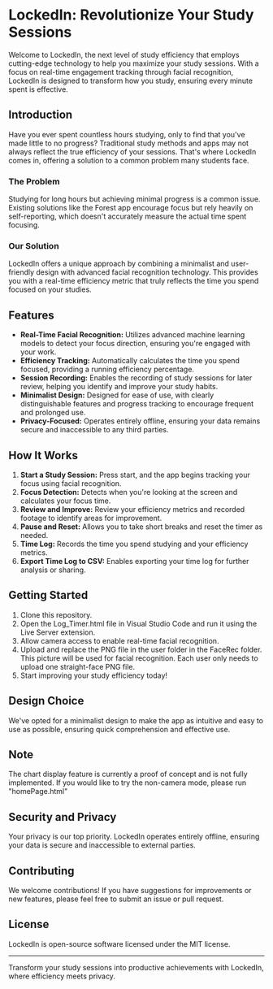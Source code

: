 # LockedIn: Revolutionize Your Study Sessions

Welcome to LockedIn, the next level of study efficiency that employs cutting-edge technology to help you maximize your study sessions. With a focus on real-time engagement tracking through facial recognition, LockedIn is designed to transform how you study, ensuring every minute spent is effective.

## Introduction

Have you ever spent countless hours studying, only to find that you've made little to no progress? Traditional study methods and apps may not always reflect the true efficiency of your sessions. That's where LockedIn comes in, offering a solution to a common problem many students face.

### The Problem

Studying for long hours but achieving minimal progress is a common issue. Existing solutions like the Forest app encourage focus but rely heavily on self-reporting, which doesn't accurately measure the actual time spent focusing.

### Our Solution

LockedIn offers a unique approach by combining a minimalist and user-friendly design with advanced facial recognition technology. This provides you with a real-time efficiency metric that truly reflects the time you spend focused on your studies.

## Features

- **Real-Time Facial Recognition:** Utilizes advanced machine learning models to detect your focus direction, ensuring you're engaged with your work.
- **Efficiency Tracking:** Automatically calculates the time you spend focused, providing a running efficiency percentage.
- **Session Recording:** Enables the recording of study sessions for later review, helping you identify and improve your study habits.
- **Minimalist Design:** Designed for ease of use, with clearly distinguishable features and progress tracking to encourage frequent and prolonged use.
- **Privacy-Focused:** Operates entirely offline, ensuring your data remains secure and inaccessible to any third parties.

## How It Works

1. **Start a Study Session:** Press start, and the app begins tracking your focus using facial recognition.
2. **Focus Detection:** Detects when you're looking at the screen and calculates your focus time.
3. **Review and Improve:** Review your efficiency metrics and recorded footage to identify areas for improvement.
4. **Pause and Reset:** Allows you to take short breaks and reset the timer as needed.
5. **Time Log:** Records the time you spend studying and your efficiency metrics.
6. **Export Time Log to CSV:** Enables exporting your time log for further analysis or sharing.

## Getting Started

1. Clone this repository.
2. Open the Log_Timer.html file in Visual Studio Code and run it using the Live Server extension.
3. Allow camera access to enable real-time facial recognition.
4. Upload and replace the PNG file in the user folder in the FaceRec folder. This picture will be used for facial recognition. Each user only needs to upload one straight-face PNG file.
5. Start improving your study efficiency today!

## Design Choice

We've opted for a minimalist design to make the app as intuitive and easy to use as possible, ensuring quick comprehension and effective use.

## Note

The chart display feature is currently a proof of concept and is not fully implemented.
If you would like to try the non-camera mode, please run "homePage.html"

## Security and Privacy

Your privacy is our top priority. LockedIn operates entirely offline, ensuring your data is secure and inaccessible to external parties.

## Contributing

We welcome contributions! If you have suggestions for improvements or new features, please feel free to submit an issue or pull request.

## License

LockedIn is open-source software licensed under the MIT license.

---

Transform your study sessions into productive achievements with LockedIn, where efficiency meets privacy.
